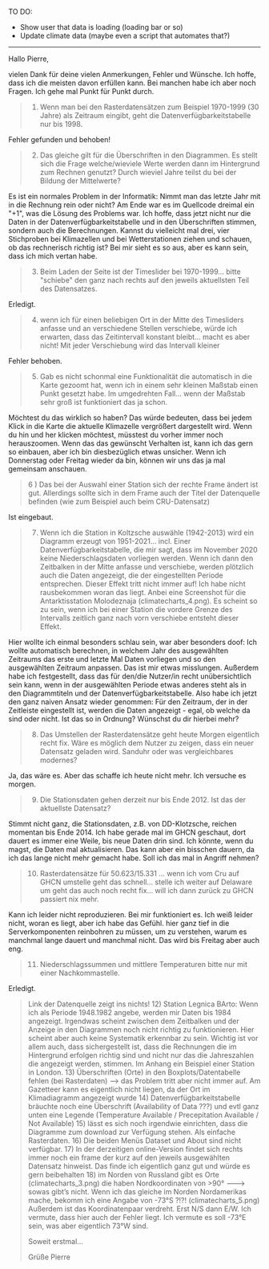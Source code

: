TO DO:
- Show user that data is loading (loading bar or so)
- Update climate data (maybe even a script that automates that?)

-------------------------------------------------------------------------------

Hallo Pierre,

vielen Dank für deine vielen Anmerkungen, Fehler und Wünsche. Ich hoffe, dass ich die meisten davon erfüllen kann. Bei manchen habe ich aber noch Fragen. Ich gehe mal Punkt für Punkt durch.


> 1) Wenn man bei den Rasterdatensätzen zum Beispiel 1970-1999 (30 Jahre) als Zeitraum eingibt, geht die Datenverfügbarkeitstabelle nur bis 1998.

Fehler gefunden und behoben!


> 2) Das gleiche gilt für die Überschriften in den Diagrammen. Es stellt sich die Frage welche/wieviele Werte werden dann im Hintergrund zum Rechnen genutzt? Durch wieviel Jahre teilst du bei der Bildung der Mittelwerte?

Es ist ein normales Problem in der Informatik: Nimmt man das letzte Jahr mit in die Rechnung rein oder nicht? Am Ende war es im Quellcode dreimal ein "+1", was die Lösung des Problems war. Ich hoffe, dass jetzt nicht nur die Daten in der Datenverfügbarkeitstabelle und in den Überschriften stimmen, sondern auch die Berechnungen. Kannst du vielleicht mal drei, vier Stichproben bei Klimazellen und bei Wetterstationen ziehen und schauen, ob das rechnerisch richtig ist? Bei mir sieht es so aus, aber es kann sein, dass ich mich vertan habe.


> 3) Beim Laden der Seite ist der Timeslider bei 1970-1999... bitte "schiebe" den ganz nach rechts auf den jeweils aktuellsten Teil des Datensatzes.

Erledigt.


> 4) wenn ich für einen beliebigen Ort in der Mitte des Timesliders anfasse und an verschiedene Stellen verschiebe, würde ich erwarten, dass das Zeitintervall konstant bleibt... macht es aber nicht! Mit jeder Verschiebung wird das Intervall kleiner

Fehler behoben.


> 5) Gab es nicht schonmal eine Funktionalität die automatisch in die Karte gezoomt hat, wenn ich in einem sehr kleinen Maßstab einen Punkt gesetzt habe. Im umgedrehten Fall... wenn der Maßstab sehr groß ist funktioniert das ja schon.

Möchtest du das wirklich so haben? Das würde bedeuten, dass bei jedem Klick in die Karte die aktuelle Klimazelle vergrößert dargestellt wird. Wenn du hin und her klicken möchtest, müsstest du vorher immer noch herauszoomen. Wenn das das gewünscht Verhalten ist, kann ich das gern so einbauen, aber ich bin diesbezüglich etwas unsicher. Wenn ich Donnerstag oder Freitag wieder da bin, können wir uns das ja mal gemeinsam anschauen.


> 6 ) Das bei der Auswahl einer Station sich der rechte Frame ändert ist gut. Allerdings sollte sich in dem Frame auch der Titel der Datenquelle befinden (wie zum Beispiel auch beim CRU-Datensatz)

Ist eingebaut.


> 7) Wenn ich die Station in Koltzsche auswähle (1942-2013) wird ein Diagramm erzeugt von 1951-2021... incl. Einer Datenverfügbarkeitstabelle, die mir sagt, dass im November 2020 keine Niederschlagsdaten vorliegen werden. Wenn ich dann den Zeitbalken in der Mitte anfasse und verschiebe, werden plötzlich auch die Daten angezeigt, die der eingestellten Periode entsprechen. Dieser Effekt tritt nicht immer auf! Ich habe nicht rausbekommen woran das liegt. Anbei eine Screenshot für die Antarktisstation Molodeznaja (climatecharts_4.png). Es scheint so zu sein, wenn ich bei einer Station die vordere Grenze des Intervalls zeitlich ganz nach vorn verschiebe entsteht dieser Effekt.

Hier wollte ich einmal besonders schlau sein, war aber besonders doof: Ich wollte automatisch berechnen, in welchem Jahr des ausgewählten Zeitraums das erste und letzte Mal Daten vorliegen und so den ausgewählten Zeitraum anpassen. Das ist mir etwas misslungen. Außerdem habe ich festgestellt, dass das für den/die Nutzer/in recht unübersichtlich sein kann, wenn in der ausgewählten Periode etwas anderes steht als in den Diagrammtiteln und der Datenverfügbarkeitstabelle. Also habe ich jetzt den ganz naiven Ansatz wieder genommen: Für den Zeitraum, der in der Zeitleiste eingestellt ist, werden die Daten angezeigt - egal, ob welche da sind oder nicht. Ist das so in Ordnung? Wünschst du dir hierbei mehr?


> 8) Das Umstellen der Rasterdatensätze geht heute Morgen eigentlich recht fix. Wäre es möglich dem Nutzer zu zeigen, dass ein neuer Datensatz geladen wird. Sanduhr oder was vergleichbares modernes?

Ja, das wäre es. Aber das schaffe ich heute nicht mehr. Ich versuche es morgen.


> 9) Die Stationsdaten gehen derzeit nur bis Ende 2012. Ist das der aktuellste Datensatz?

Stimmt nicht ganz, die Stationsdaten, z.B. von DD-Klotzsche, reichen momentan bis Ende 2014. Ich habe gerade mal im GHCN geschaut, dort dauert es immer eine Weile, bis neue Daten drin sind. Ich könnte, wenn du magst, die Daten mal aktualisieren. Das kann aber ein bisschen dauern, da ich das lange nicht mehr gemacht habe. Soll ich das mal in Angriff nehmen?


> 10) Rasterdatensätze für 50.623/15.331 ... wenn ich vom Cru auf GHCN umstelle geht das schnell... stelle ich weiter auf Delaware um geht das auch noch recht fix... will ich dann zurück zu GHCN passiert nix mehr.

Kann ich leider nicht reproduzieren. Bei mir funktioniert es. Ich weiß leider nicht, woran es liegt, aber ich habe das Gefühl. hier ganz tief in die Serverkomponenten reinbohren zu müssen, um zu verstehen, warum es manchmal lange dauert und manchmal nicht. Das wird bis Freitag aber auch eng.


> 11) Niederschlagssummen und mittlere Temperaturen bitte nur mit einer Nachkommastelle.

Erledigt.


> Link der Datenquelle zeigt ins nichts!
> 12) Station Legnica BArto: Wenn ich als Periode 1948.1982 angebe, werden mir Daten bis 1984 angezeigt. Irgendwas scheint zwischen dem Zeitbalken und der Anzeige in den Diagrammen noch nicht richtig zu funktionieren. Hier scheint aber auch keine Systematik erkennbar zu sein. Wichtig ist vor allem auch, dass sichergestellt ist, dass die Rechnungen die im Hintergrund erfolgen richtig sind und nicht nur das die Jahreszahlen die angezeigt werden, stimmen. Im Anhang ein Beispiel einer Station in London.
> 13) Überschriften (Orte) in den Boxplots/Datentabelle fehlen (bei Rasterdaten) --> das Problem tritt aber nicht immer auf. Am Gazetteer kann es eigentlich nicht liegen, da der Ort im Klimadiagramm angezeigt wurde
> 14) Datenverfügbarkeitstabelle bräuchte noch eine Überschrift (Availability of Data ???) und evtl ganz unten eine Legende (Temperature Available / Precepitation Available / Not Available)
> 15) lässt es sich noch irgendwie einrichten, dass die Diagramme zum download zur Verfügung stehen. Als einfache Rasterdaten.
> 16) Die beiden Menüs Dataset und About sind nicht verfügbar.
> 17) In der derzeitigen online-Version findet sich rechts immer noch ein frame der kurz auf den jeweils ausgewählten Datensatz hinweist. Das finde ich eigentlich ganz gut und würde es gern beibehalten
> 18) im Norden von Russland gibt es Orte (climatecharts_3.png) die haben Nordkoordinaten von >90°   ---> sowas gibt’s nicht. Wenn ich das gleiche im Norden Nordamerikas mache, bekomm ich eine Angabe von -73°S ?!?! (climatecharts_5.png) Außerdem ist das Koordinatenpaar verdreht. Erst N/S dann E/W. Ich vermute, dass hier auch der Fehler liegt. Ich vermute es soll -73°E sein, was aber eigentlich 73°W sind.
>
> Soweit erstmal...
>
> Grüße
> Pierre
